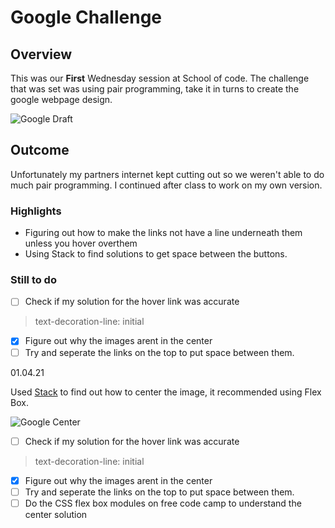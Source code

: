 # Google Challenge

## Overview

This was our **First** Wednesday session at School of code. The challenge that was set was using pair programming, take it in turns to create the google webpage design.   

![Google Draft](https://pbs.twimg.com/media/Ex3eWiBWUAEA7a0?format=jpg&name=small)  

## Outcome  

Unfortunately my partners internet kept cutting out so we weren't able to do much pair programming. I continued after class to work on my own version.   

### Highlights
* Figuring out how to make the links not have a line underneath them unless you hover overthem  
* Using Stack to find solutions to get space between the buttons.   

### Still to do
- [ ] Check if my solution for the hover link was accurate  
> text-decoration-line: initial  
- [x] Figure out why the images arent in the center  
- [ ] Try and seperate the links on the top to put space between them.  

01.04.21

Used [Stack](https://stackoverflow.com/questions/48473177/centering-3-images-in-css) to find out how to center the image, it recommended using Flex Box. 

![Google Center](https://pbs.twimg.com/media/Ex33sWJWgAMsYZm?format=jpg&name=900x900)  

- [ ] Check if my solution for the hover link was accurate  
> text-decoration-line: initial  
- [x] Figure out why the images arent in the center  
- [ ] Try and seperate the links on the top to put space between them.  
- [ ] Do the CSS flex box modules on free code camp to understand the center solution
